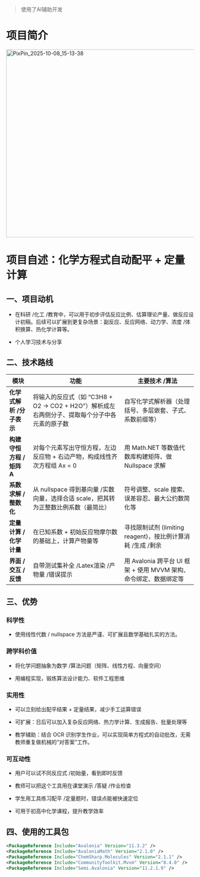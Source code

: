 > 使用了AI辅助开发

# 项目简介

<img width="696" height="504" alt="PixPin_2025-10-08_15-13-38" src="https://github.com/user-attachments/assets/a72d33da-082b-4329-a701-dbe564fd3e1b" />


# 项目自述：化学方程式自动配平 + 定量计算

## 一、项目动机

- 在科研 /化工 /教育中，可以用于初步评估反应比例、估算理论产量、做反应设计初稿。后续可以扩展到更复杂场景：副反应、反应网络、动力学、浓度 /体积换算、热化学计算等。

- 个人学习技术与分享

## 二、技术路线

| 模块               | 功能                                                          | 主要技术 /算法                                        |
|------------------|-------------------------------------------------------------|-------------------------------------------------|
| **化学式解析 /分子表示**  | 将输入的反应式（如 “C3H8 + O2 -> CO2 + H2O”）解析成左右两侧分子、提取每个分子中各元素的原子数 | 自写化学式解析器（处理括号、多层嵌套、子式、系数前缀等）                    |
| **构建守恒方程 /矩阵 A** | 对每个元素写出守恒方程，左边反应物 + 右边产物，构成线性齐次方程组 Ax = 0                   | 用 Math.NET 等数值代数库构建矩阵、做 Nullspace 求解            |
| **系数求解 /整数化**    | 从 nullspace 得到基向量 /实数向量，选择合适 scale，把其转为正整数比例系数（最简比）         | 符号调整、scale 搜索、误差容忍、最大公约数简化等                     |
| **定量计算 /化学计量**   | 在已知系数 + 初始反应物摩尔数的基础上，计算产物量等                                 | 寻找限制试剂 (limiting reagent)，按比例计算消耗 /生成 /剩余       |
| **界面 /交互 /反馈**   | 自带测试集补全 /Latex渲染 /产物量 /错误提示                                 | 用 Avalonia 跨平台 UI 框架 + 使用 MVVM 架构、命令绑定、数据绑定等 |

## 三、优势

### 科学性

- 使用线性代数 / nullspace 方法是严谨、可扩展且数学基础扎实的方法。

### 跨学科价值

- 将化学问题抽象为数学 /算法问题（矩阵、线性方程、向量空间）

- 用编程实现，锻炼算法设计能力、软件工程思维

### 实用性

- 可以立刻给出配平结果 + 定量结果，减少手工运算错误

- 可扩展：日后可以加入复杂反应网络、热力学计算、生成报告、批量处理等

- 教学辅助：结合 OCR 识别学生作业，可以实现简单方程式的自动批改，无需教师重复做机械的“对答案”工作。

### 可互动性

- 用户可以试不同反应式 /初始量，看到即时反馈

- 教师可以把这个工具用在课堂演示 /答疑 /作业检查

- 学生用工具练习配平 /定量题时，错误点能被快速定位

- 可用于初高中化学课程，提升教学效率

## 四、使用的工具包

```xml
<PackageReference Include="Avalonia" Version="11.3.2" />
<PackageReference Include="AvaloniaMath" Version="2.1.0" />
<PackageReference Include="ChemSharp.Molecules" Version="2.1.1" />
<PackageReference Include="CommunityToolkit.Mvvm" Version="8.4.0" />
<PackageReference Include="Semi.Avalonia" Version="11.2.1.9" />
```
